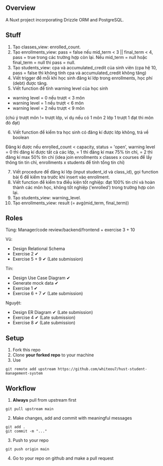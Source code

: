 ## Overview
A Nuxt project incorporating Drizzle ORM and PostgreSQL.

## Stuff
1. Tạo classes_view: enrolled_count.
2. Tạo enrollments_view: pass = false nếu mid_term < 3 || final_term < 4, pass = true trong các trường hợp còn lại. Nếu mid_term = null hoặc final_term = null thì pass = null.
3. Tạo students_view: cpa và accumulated_credit của sinh viên (cpa hệ 10, pass = false thì không tính cpa và accumulated_credit không tăng)
4. Viết trigger để mỗi khi học sinh đăng kí lớp trong enrollments, học phí (debt) được tăng.
5. Viết function để tính warning level của học sinh
- warning level = 0 nếu trượt < 3 môn
- warning level = 1 nếu trượt < 6 môn
- warning level = 2 nếu trượt < 9 môn
  
(chú ý trượt môn != trượt lớp, ví dụ nếu có 1 môn 2 lớp 1 trượt 1 đạt thì môn đó đạt)

6. Viết function để kiểm tra học sinh có đăng kí được lớp không, trả về boolean 

Đăng kí được nếu enrolled_count < capacity, status = 'open', warning level = 0 thì đăng kí được tất cả các lớp, = 1 thì đăng kí max 75% tín chỉ, = 2 thì đăng kí max 50% tín chỉ (idea join enrollments x classes x courses để lấy thông tin tín chỉ, enrollments x students để tính tổng tín chỉ)

7. Viết procedure để đăng kí lớp (input student_id và class_id), gọi function bài 6 để kiểm tra trước khi insert vào enrollment.
8. Viết function để kiểm tra điều kiện tốt nghiệp: đạt 100% tín chỉ và hoàn thành các môn học, không tốt nghiệp ('enrolled') trong trường hợp còn lại.
9. Tạo students_view: warning_level.
10. Tạo enrollments_view: result (= avg(mid_term, final_term))

## Roles

Tùng: Manager/code review/backend/frontend + exercise 3 + 10

Vũ: 

- Design Relational Schema
- Exercise 2 ✔
- Exercise 5 + 9 ✔ (Late submission)

Tín: 

- Design Use Case Diagram ✔
- Generate mock data ✔
- Exercise 1 ✔
- Exercise 6 + 7 ✔ (Late submission)

Nguyệt: 

- Design ER Diagram ✔ (Late submission)
- Exercise 4 ✔ (Late submission)
- Exercise 8 ✔ (Late submission)

## Setup

1. Fork this repo
2. Clone **your forked repo** to your machine
3. Use
```
git remote add upstream https://github.com/whiteou7/hust-student-management-system
```

## Workflow
1. **Always** pull from upstream first
```
git pull upstream main
```
2. Make changes, add and commit with meaningful messages
```
git add .
git commit -m "..."
```
3. Push to your repo
```
git push origin main
```
4. Go to your repo on github and make a pull request

